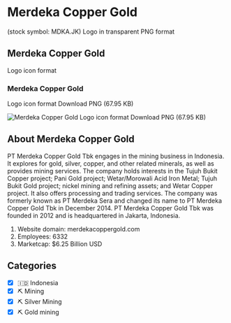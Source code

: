# Merdeka Copper Gold
 (stock symbol: MDKA.JK) Logo in transparent PNG format

## Merdeka Copper Gold
 Logo icon format

### Merdeka Copper Gold
 Logo icon format Download PNG (67.95 KB)

![Merdeka Copper Gold
 Logo icon format Download PNG (67.95 KB)](/img/orig/MDKA.JK-498d801d.png)

## About Merdeka Copper Gold


PT Merdeka Copper Gold Tbk engages in the mining business in Indonesia. It explores for gold, silver, copper, and other related minerals, as well as provides mining services. The company holds interests in the Tujuh Bukit Copper project; Pani Gold project; Wetar/Morowali Acid Iron Metal; Tujuh Bukit Gold project; nickel mining and refining assets; and Wetar Copper project. It also offers processing and trading services. The company was formerly known as PT Merdeka Sera and changed its name to PT Merdeka Copper Gold Tbk in December 2014. PT Merdeka Copper Gold Tbk was founded in 2012 and is headquartered in Jakarta, Indonesia.

1. Website domain: merdekacoppergold.com
2. Employees: 6332
3. Marketcap: $6.25 Billion USD


## Categories
- [x] 🇮🇩 Indonesia
- [x] ⛏️ Mining
- [x] ⛏️ Silver Mining
- [x] ⛏️ Gold mining

